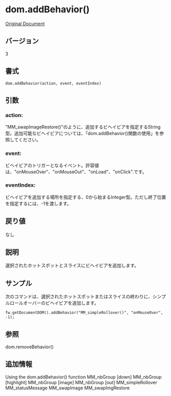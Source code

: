 # dom.addBehavior()

[Original Document](http://help.adobe.com/en_US/fireworks/cs/extend/WS5b3ccc516d4fbf351e63e3d1183c94988d-7fe7.html)

## バージョン

3

## 書式

```
dom.addBehavior(action, event, eventIndex)
```

## 引数

### action:

"MM_swapImageRestore()"のように、追加するビヘイビアを指定するString型。追加可能なビヘイビアについては、「dom.addBehavior()関数の使用」を参照してください。

### event:

ビヘイビアのトリガーとなるイベント。許容値は、"onMouseOver"、"onMouseOut"、"onLoad"、"onClick".です。

### eventIndex:

ビヘイビアを追加する場所を指定する、0から始まるInteger型。ただし終了位置を指定するには、-1を渡します。

## 戻り値

なし

## 説明

選択されたホットスポットとスライスにビヘイビアを追加します。

## サンプル

次のコマンドは、選択されたホットスポットまたはスライスの終わりに、シンプルロールオーバーのビヘイビアを追加します。

```
fw.getDocumentDOM().addBehavior("MM_simpleRollover()", "onMouseOver", -1);
```

## 参照

dom.removeBehavior()

## 追加情報

Using the dom.addBehavior() function
MM_nbGroup [down]
MM_nbGroup [highlight]
MM_nbGroup [image]
MM_nbGroup [out]
MM_simpleRollover
MM_statusMessage
MM_swapImage
MM_swapImgRestore
